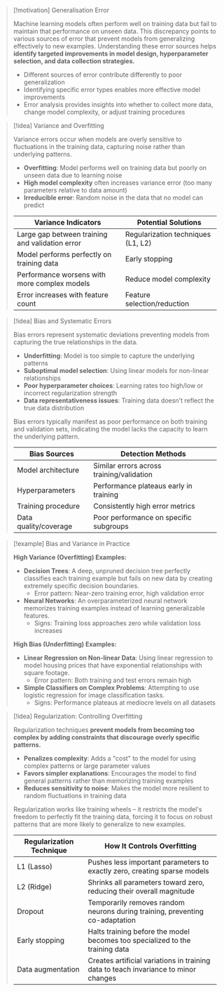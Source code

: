> [!motivation] Generalisation Error
> 
> Machine learning models often perform well on training data but fail to maintain that performance on unseen data. This discrepancy points to various sources of error that prevent models from generalizing effectively to new examples. Understanding these error sources helps **identify targeted improvements in model design, hyperparameter selection, and data collection strategies.**
> 
> - Different sources of error contribute differently to poor generalization
> - Identifying specific error types enables more effective model improvements
> - Error analysis provides insights into whether to collect more data, change model complexity, or adjust training procedures

> [!idea] Variance and Overfitting
> 
> Variance errors occur when models are overly sensitive to fluctuations in the training data, capturing noise rather than underlying patterns.
> 
> - **Overfitting**: Model performs well on training data but poorly on unseen data due to learning noise
> - **High model complexity** often increases variance error (too many parameters relative to data amount)
> - **Irreducible error**: Random noise in the data that no model can predict
> 
> |Variance Indicators|Potential Solutions|
> |---|---|
> |Large gap between training and validation error|Regularization techniques (L1, L2)|
> |Model performs perfectly on training data|Early stopping|
> |Performance worsens with more complex models|Reduce model complexity|
> |Error increases with feature count|Feature selection/reduction|

> [!idea] Bias and Systematic Errors
> 
> Bias errors represent systematic deviations preventing models from capturing the true relationships in the data.
> 
> - **Underfitting**: Model is too simple to capture the underlying patterns
> - **Suboptimal model selection**: Using linear models for non-linear relationships
> - **Poor hyperparameter choices**: Learning rates too high/low or incorrect regularization strength
> - **Data representativeness issues**: Training data doesn't reflect the true data distribution
> 
> Bias errors typically manifest as poor performance on both training and validation sets, indicating the model lacks the capacity to learn the underlying pattern.
> 
> |Bias Sources|Detection Methods|
> |---|---|
> |Model architecture|Similar errors across training/validation|
> |Hyperparameters|Performance plateaus early in training|
> |Training procedure|Consistently high error metrics|
> |Data quality/coverage|Poor performance on specific subgroups|

> [!example] Bias and Variance in Practice
> 
> **High Variance (Overfitting) Examples:**
> 
> - **Decision Trees**: A deep, unpruned decision tree perfectly classifies each training example but fails on new data by creating extremely specific decision boundaries.
>     - Error pattern: Near-zero training error, high validation error
> - **Neural Networks**: An overparameterized neural network memorizes training examples instead of learning generalizable features.
>     - Signs: Training loss approaches zero while validation loss increases
> 
> **High Bias (Underfitting) Examples:**
> 
> - **Linear Regression on Non-linear Data**: Using linear regression to model housing prices that have exponential relationships with square footage.
>     - Error pattern: Both training and test errors remain high
> - **Simple Classifiers on Complex Problems**: Attempting to use logistic regression for image classification tasks.
>     - Signs: Performance plateaus at mediocre levels on all datasets
> 

> [!idea] Regularization: Controlling Overfitting
> 
> Regularization techniques **prevent models from becoming too complex by adding constraints that discourage overly specific patterns.**
> 
> - **Penalizes complexity**: Adds a "cost" to the model for using complex patterns or large parameter values
> - **Favors simpler explanations**: Encourages the model to find general patterns rather than memorizing training examples
> - **Reduces sensitivity to noise**: Makes the model more resilient to random fluctuations in training data
> 
> Regularization works like training wheels – it restricts the model's freedom to perfectly fit the training data, forcing it to focus on robust patterns that are more likely to generalize to new examples.
> 
> |Regularization Technique|How It Controls Overfitting|
> |---|---|
> |L1 (Lasso)|Pushes less important parameters to exactly zero, creating sparse models|
> |L2 (Ridge)|Shrinks all parameters toward zero, reducing their overall magnitude|
> |Dropout|Temporarily removes random neurons during training, preventing co-adaptation|
> |Early stopping|Halts training before the model becomes too specialized to the training data|
> |Data augmentation|Creates artificial variations in training data to teach invariance to minor changes|

